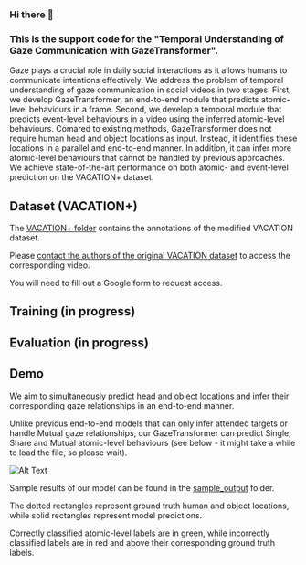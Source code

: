 ### Hi there 👋
### This is the support code for the "Temporal Understanding of Gaze Communication with GazeTransformer".


Gaze plays a crucial role in daily social interactions as it allows humans to communicate intentions effectively. 
We address the problem of temporal understanding of gaze
communication in social videos in two stages. First, we develop GazeTransformer, an end-to-end module that predicts
atomic-level behaviours in a frame. Second, we develop
a temporal module that predicts event-level behaviours in
a video using the inferred atomic-level behaviours. Comared to existing methods, GazeTransformer does not 
require human head and object locations as input. Instead, it identifies these locations in a parallel and end-to-end
manner. In addition, it can infer more atomic-level behaviours that cannot be handled by previous approaches.
We achieve state-of-the-art performance on both atomic- and event-level prediction on the VACATION+ dataset.
## Dataset (VACATION+) ##

The [VACATION+ folder](datasets/VACATION+) contains the annotations of the modified VACATION dataset.

Please [contact the authors of the original VACATION dataset](https://github.com/LifengFan/Human-Gaze-Communication) to access the corresponding video.

You will need to fill out a Google form to request access.

## Training (in progress) ##

## Evaluation (in progress) ##

## Demo ##
We aim to simultaneously predict head and object locations and infer their corresponding gaze relationships in an end-to-end manner.

Unlike previous end-to-end models that can only infer attended targets or handle Mutual gaze relationships, our GazeTransformer can predict Single, Share and Mutual atomic-level behaviours (see below - it might take a while to load the file, so please wait).

![Alt Text](sample_output/64.gif)

Sample results of our model can be found in the [sample_output](sample_output) folder.

The dotted rectangles represent ground truth human and object locations, while solid rectangles represent model predictions.

Correctly classified atomic-level labels are in green, while incorrectly classified labels are in red and above their corresponding ground truth labels.

<!--
**gazetransformer/gazetransformer** is a ✨ _special_ ✨ repository because its `README.md` (this file) appears on your GitHub profile.

Here are some ideas to get you started:

- 🔭 I’m currently working on ...
- 🌱 I’m currently learning ...
- 👯 I’m looking to collaborate on ...
- 🤔 I’m looking for help with ...
- 💬 Ask me about ...
- 📫 How to reach me: ...
- 😄 Pronouns: ...
- ⚡ Fun fact: ...
-->
